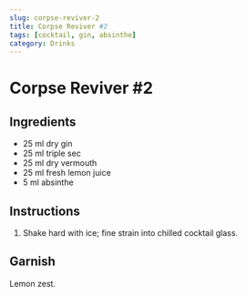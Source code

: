 ```yaml
---
slug: corpse-reviver-2
title: Corpse Reviver #2
tags: [cocktail, gin, absinthe]
category: Drinks
---
```


# Corpse Reviver #2

## Ingredients

- 25 ml dry gin
- 25 ml triple sec
- 25 ml dry vermouth
- 25 ml fresh lemon juice
- 5 ml absinthe

## Instructions

1. Shake hard with ice; fine strain into chilled cocktail glass.

## Garnish

Lemon zest.
